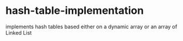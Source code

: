 # hash-table-implementation
implements hash tables based either on a dynamic array or an array of Linked List
